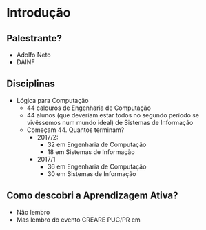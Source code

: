 # Introdução

## Palestrante?

- Adolfo Neto
- DAINF

## Disciplinas
  - Lógica para Computação
    - 44 calouros de Engenharia de Computação
    - 44 alunos (que deveriam estar todos no segundo período se vivêssemos num mundo ideal) de Sistemas de Informação
    - Começam 44. Quantos terminam?
      - 2017/2: 
        - 32 em Engenharia de Computação
        - 18 em Sistemas de Informação
      - 2017/1
        - 36 em Engenharia de Computação
        - 30 em Sistemas de Informação

## Como descobri a Aprendizagem Ativa?
  - Não lembro
  - Mas lembro do evento CREARE PUC/PR em 
